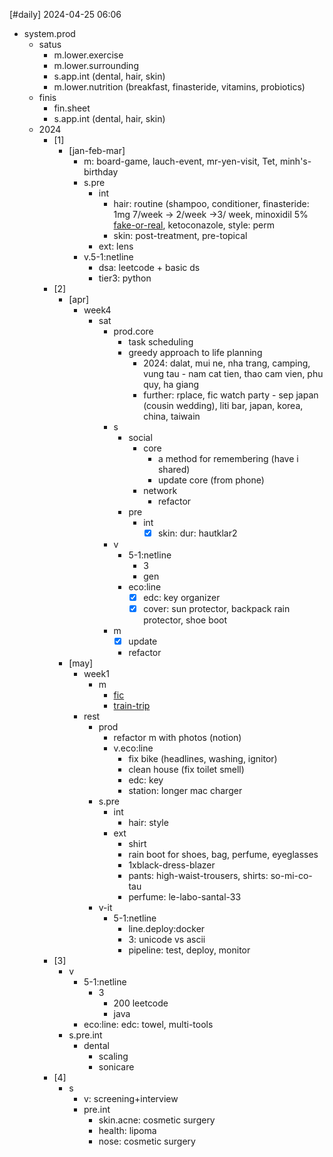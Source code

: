 [#daily]
2024-04-25
06:06

- system.prod
	- satus
		- m.lower.exercise
		- m.lower.surrounding
		- s.app.int (dental, hair, skin)
		- m.lower.nutrition (breakfast, finasteride, vitamins, probiotics)
	- finis
		- fin.sheet
		- s.app.int (dental, hair, skin)
	- 2024
		- [1]
			- [jan-feb-mar]
				- m: board-game, lauch-event, mr-yen-visit, Tet, minh's-birthday
				- s.pre
					- int
						- hair: routine (shampoo, conditioner, finasteride: 1mg 7/week -> 2/week ->3/ week, minoxidil 5% [fake-or-real](https://www.cosmetics-hut.com/blogs/minoxidil/a-practical-guide-to-identifying-fake-kirkland-minoxidil), ketoconazole, style: perm
						- skin: post-treatment, pre-topical
					- ext: lens
				- v.5-1:netline
					- dsa: leetcode + basic ds
					- tier3: python
		- [2]
			- [apr]
				- week4
					- sat
						- prod.core
							- task scheduling
							- greedy approach to life planning
								- 2024: dalat, mui ne, nha trang, camping, vung tau - nam cat tien, thao cam vien, phu quy, ha giang
								- further: rplace, fic watch party - sep japan (cousin wedding), liti bar, japan, korea, china, taiwain 
						- s
							- social
								- core
									- a method for remembering (have i shared)
									- update core (from phone)
								- network
									- refactor
							- pre
								- int
									- [x] skin: dur: hautklar2
						- v
							- 5-1:netline
								- 3
								- gen
							- eco:line
								- [x] edc: key organizer
								- [x] cover: sun protector, backpack rain protector, shoe boot
						- m
							- [x] update
							- refactor
			- [may]
				- week1
					- m
						- [fic](https://www.youtube.com/watch?v=tSTNG-cLByk)
						- [train-trip](https://vnexpress.net/duong-sat-mo-doan-tau-chat-luong-cao-sai-gon-da-nang-4739702.html)
				- rest
					- prod
						- refactor m with photos (notion)
						- v.eco:line
							- fix bike (headlines, washing, ignitor)
							- clean house (fix toilet smell)
							- edc: key
							- station: longer mac charger
					- s.pre
						- int
							- hair: style
						- ext
							- shirt
							- rain boot for shoes, bag, perfume, eyeglasses
							- 1xblack-dress-blazer
							- pants: high-waist-trousers, shirts: so-mi-co-tau
							- perfume: le-labo-santal-33
					- v-it
						- 5-1:netline
							- line.deploy:docker
							- 3: unicode vs ascii
							- pipeline: test, deploy, monitor
		- [3]
			- v
				- 5-1:netline
					- 3
						- 200 leetcode
						- java
				- eco:line: edc: towel, multi-tools
			- s.pre.int
				- dental
					- scaling
					- sonicare
		- [4]
			- s
				- v: screening+interview
				- pre.int
					- skin.acne: cosmetic surgery
					- health: lipoma
					- nose: cosmetic surgery
